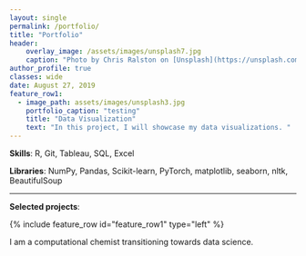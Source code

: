 ```yaml
---
layout: single
permalink: /portfolio/
title: "Portfolio"
header:
    overlay_image: /assets/images/unsplash7.jpg
    caption: "Photo by Chris Ralston on [Unsplash](https://unsplash.com/)"
author_profile: true
classes: wide
date: August 27, 2019
feature_row1:
  - image_path: assets/images/unsplash3.jpg
    portfolio_caption: "testing"
    title: "Data Visualization"
    text: "In this project, I will showcase my data visualizations. "
---
```


**Skills**: R, Git, Tableau, SQL, Excel

**Libraries**: NumPy, Pandas, Scikit-learn, PyTorch, matplotlib, seaborn, nltk, BeautifulSoup

----------------------------------------------------------
**Selected projects**:

{% include feature_row id="feature_row1" type="left" %}

I am a computational chemist transitioning towards data science. 
